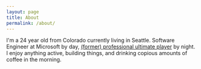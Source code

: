 ```yaml
---
layout: page
title: About
permalink: /about/
---
```


I'm a 24 year old from Colorado currently living in Seattle. Software Engineer at Microsoft by day, [(former) professional ultimate player](http://seattle.rainmakers.mlultimate.com/player/chris-bubernak/) by night. I enjoy anything active, building things, and drinking copious amounts of coffee in the morning.


